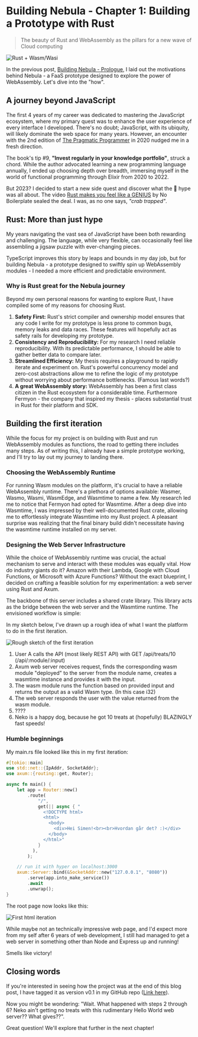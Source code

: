 # Building Nebula - Chapter 1: Building a Prototype with Rust

> The beauty of Rust and WebAssembly as the pillars for a new wave of Cloud
> computing

![Rust + Wasm/Wasi](/blog-assets/rust_wasi.jpg)

In the previous post, [Building Nebula - Prologue](/blog/nebula_chapter0), I
laid out the motivations behind Nebula - a FaaS prototype designed to explore
the power of WebAssembly. Let's dive into the "how".

## A journey beyond JavaScript

The first 4 years of my career was dedicated to mastering the JavaScript
ecosystem, where my primary quest was to enhance the user experience of every
interface I developed. There's no doubt; JavaScript, with its ubiquity, will
likely dominate the web space for many years. However, an encounter with the 2nd
edition of
[The Pragmatic Programmer](https://pragprog.com/titles/tpp20/the-pragmatic-programmer-20th-anniversary-edition/)
in 2020 nudged me in a fresh direction.

The book's tip #9, **"Invest regularly in your knowledge portfolio"**, struck a
chord. While the author advocated learning a new programming language annually,
I ended up choosing depth over breadth, immersing myself in the world of
functional programming through Elixir from 2020 to 2022.

But 2023? I decided to start a new side quest and discover what the 🦀 hype was
all about. The video
[Rust makes you feel like a GENIUS](https://www.youtube.com/watch?v=0rJ94rbdteE)
by No Boilerplate sealed the deal. I was, as no one says, _"crab trapped"_.

## Rust: More than just hype

My years navigating the vast sea of JavaScript have been both rewarding and
challenging. The language, while very flexible, can occasionally feel like
assembling a jigsaw puzzle with ever-changing pieces.

TypeScript improves this story by leaps and bounds in my day job, but for
building Nebula - a prototype designed to swiftly spin up WebAssembly modules -
I needed a more efficient and predictable environment.

### Why is Rust great for the Nebula journey

Beyond my own personal reasons for wanting to explore Rust, I have compiled some
of my reasons for choosing Rust.

1. **Safety First:** Rust's strict compiler and ownership model ensures that any
   code I write for my prototype is less prone to common bugs, memory leaks and
   data races. These features will hopefully act as safety rails for developing
   my prototype.
2. **Consistency and Reproducibility:** For my research I need reliable
   reproducibility. With its predictable performance, I should be able to gather
   better data to compare later.
3. **Streamlined Efficiency:** My thesis requires a playground to rapidly
   iterate and experiment on. Rust's powerful concurrency model and zero-cost
   abstractions allow me to refine the logic of my prototype without worrying
   about performance bottlenecks. (Famous last words?)
4. **A great WebAssembly story:** WebAssembly has been a first class citizen in
   the Rust ecosystem for a considerable time. Furthermore Fermyon - the company
   that inspired my thesis - places substantial trust in Rust for their platform
   and SDK.

## Building the first iteration

While the focus for my project is on building with Rust and run WebAssembly
modules as functions, the road to getting there includes many steps. As of
writing this, I already have a simple prototype working, and I'll try to lay out
my journey to landing there.

### Choosing the WebAssembly Runtime

For running Wasm modules on the platform, it's crucial to have a reliable
WebAssembly runtime. There's a plethora of options available: Wasmer, Wasmo,
Wasmi, WasmEdge, and Wasmtime to name a few. My research led me to notice that
Fermyon had opted for Wasmtime. After a deep dive into Wasmtime, I was impressed
by their well-documented Rust crate, allowing me to effortlessly integrate
Wasmtime into my Rust project. A pleasant surprise was realizing that the final
binary build didn't necessitate having the wasmtime runtime installed on my
server.

### Designing the Web Server Infrastructure

While the choice of WebAssembly runtime was crucial, the actual mechanism to
serve and interact with these modules was equally vital. How do industry giants
do it? Amazon with their Lambda, Google with Cloud Functions, or Microsoft with
Azure Functions? Without the exact blueprint, I decided on crafting a feasible
solution for my experimentation: a web server using Rust and Axum.

The backbone of this server includes a shared crate library. This library acts
as the bridge between the web server and the Wasmtime runtime. The envisioned
workflow is simple:

In my sketch below, I've drawn up a rough idea of what I want the platform to do
in the first iteration.

![Rough sketch of the first iteration](/blog-assets/nebula_very_rough_sketch.png)

1. User A calls the API (most likely REST API) with GET /api/treats/10
   (/api/:module/:input)
2. Axum web server receives request, finds the corresponding wasm module
   "deployed" to the server from the module name, creates a wasmtime instance
   and provides it with the input.
3. The wasm module runs the function based on provided input and returns the
   output as a valid Wasm type. (In this case i32)
4. The web server responds the user with the value returned from the wasm
   module.
5. ????
6. Neko is a happy dog, because he got 10 treats at (hopefully) BLAZINGLY fast
   speeds!

### Humble beginnings

My main.rs file looked like this in my first iteration:

```rust
#[tokio::main]
use std::net::{IpAddr, SocketAddr};
use axum::{routing::get, Router};

async fn main() {
    let app = Router::new()
        .route(
            "/",
            get(|| async { "
              <!DOCTYPE html>
              <html>
                <body>
                  <div>Hei Simen!<br><br>Hvordan går det? :)</div>
                </body>
              </html>" 
            }
          ),
        );

    // run it with hyper on localhost:3000
    axum::Server::bind(&SocketAddr::new("127.0.0.1", "8080"))
        .serve(app.into_make_service())
        .await
        .unwrap();
}
```

The root page now looks like this:

![First html iteration](/blog-assets/first_landing_page.jpg)

While maybe not an technically impressive web page, and I'd expect more from my
self after 6 years of web development, I still had managed to get a web server
in something other than Node and Express up and running!

Smells like victory!

## Closing words

If you're interested in seeing how the project was at the end of this blog post,
I have tagged it as version v0.1 in my GitHub repo
([Link here](https://github.com/brehen/nebula/tree/v0.1)).

Now you might be wondering: "Wait. What happened with steps 2 through 6? Neko
ain't getting no treats with this rudimentary Hello World web server?? What
gives??".

Great question! We'll explore that further in the next chapter!
